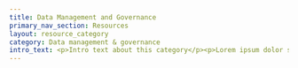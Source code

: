 ```yaml
---
title: Data Management and Governance
primary_nav_section: Resources
layout: resource_category
category: Data management & governance
intro_text: <p>Intro text about this category</p><p>Lorem ipsum dolor sit amet, consectetur adipiscing elit, sed do eiusmod tempor incididunt ut labore et dolore magna aliqua.</p>
---
```

